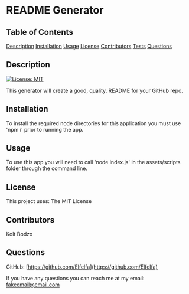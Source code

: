 # README Generator

## Table of Contents
            
[Description](#description)
[Installation](#installation)
[Usage](#usage)
[License](#license)
[Contributors](#contributors)
[Tests](#tests)
[Questions](#questions)
            
## Description
            
[![License: MIT](https://img.shields.io/badge/License-MIT-yellow.svg)](https://opensource.org/licenses/MIT)

This generator will create a good, quality, README for your GitHub repo.

## Installation
            
To install the required node directories for this application you must use 'npm i' prior to running the app.

## Usage
            
To use this app you will need to call 'node index.js' in the assets/scripts folder through the command line.

## License
            
This project uses: The MIT License

## Contributors
            
Kolt Bodzo

## Questions

GitHub: [https://github.com/Elfelfa](https://github.com/Elfelfa)

If you have any questions you can reach me at my email: fakeemail@email.com
